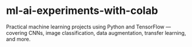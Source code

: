 # ml-ai-experiments-with-colab
Practical machine learning projects using Python and TensorFlow — covering CNNs, image classification, data augmentation, transfer learning, and more.
